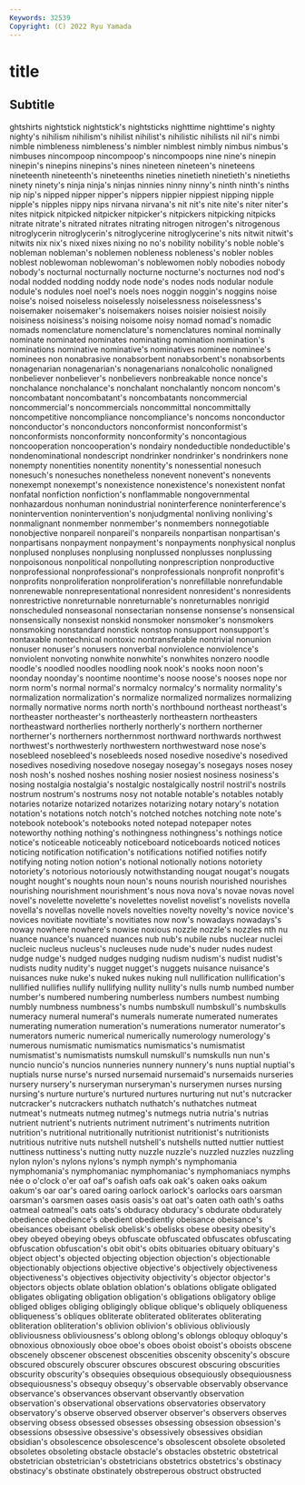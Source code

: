 ```yaml
---
Keywords: 32539
Copyright: (C) 2022 Ryu Yamada
---
```



# title

## Subtitle
ghtshirts nightstick nightstick's nightsticks nighttime nighttime's nighty nighty's
nihilism nihilism's nihilist nihilist's nihilistic nihilists nil nil's nimbi nimble
nimbleness nimbleness's nimbler nimblest nimbly nimbus nimbus's nimbuses nincompoop nincompoop's
nincompoops nine nine's ninepin ninepin's ninepins ninepins's nines nineteen nineteen's
nineteens nineteenth nineteenth's nineteenths nineties ninetieth ninetieth's ninetieths ninety ninety's
ninja ninja's ninjas ninnies ninny ninny's ninth ninth's ninths nip
nip's nipped nipper nipper's nippers nippier nippiest nipping nipple nipple's
nipples nippy nips nirvana nirvana's nit nit's nite nite's niter
niter's nites nitpick nitpicked nitpicker nitpicker's nitpickers nitpicking nitpicks nitrate
nitrate's nitrated nitrates nitrating nitrogen nitrogen's nitrogenous nitroglycerin nitroglycerin's nitroglycerine
nitroglycerine's nits nitwit nitwit's nitwits nix nix's nixed nixes nixing
no no's nobility nobility's noble noble's nobleman nobleman's noblemen nobleness
nobleness's nobler nobles noblest noblewoman noblewoman's noblewomen nobly nobodies nobody
nobody's nocturnal nocturnally nocturne nocturne's nocturnes nod nod's nodal nodded
nodding noddy node node's nodes nods nodular nodule nodule's nodules
noel noel's noels noes noggin noggin's noggins noise noise's noised
noiseless noiselessly noiselessness noiselessness's noisemaker noisemaker's noisemakers noises noisier noisiest
noisily noisiness noisiness's noising noisome noisy nomad nomad's nomadic nomads
nomenclature nomenclature's nomenclatures nominal nominally nominate nominated nominates nominating nomination
nomination's nominations nominative nominative's nominatives nominee nominee's nominees non nonabrasive
nonabsorbent nonabsorbent's nonabsorbents nonagenarian nonagenarian's nonagenarians nonalcoholic nonaligned nonbeliever nonbeliever's
nonbelievers nonbreakable nonce nonce's nonchalance nonchalance's nonchalant nonchalantly noncom noncom's
noncombatant noncombatant's noncombatants noncommercial noncommercial's noncommercials noncommittal noncommittally noncompetitive noncompliance
noncompliance's noncoms nonconductor nonconductor's nonconductors nonconformist nonconformist's nonconformists nonconformity nonconformity's
noncontagious noncooperation noncooperation's nondairy nondeductible nondeductible's nondenominational nondescript nondrinker nondrinker's
nondrinkers none nonempty nonentities nonentity nonentity's nonessential nonesuch nonesuch's nonesuches
nonetheless nonevent nonevent's nonevents nonexempt nonexempt's nonexistence nonexistence's nonexistent nonfat
nonfatal nonfiction nonfiction's nonflammable nongovernmental nonhazardous nonhuman nonindustrial noninterference noninterference's
nonintervention nonintervention's nonjudgmental nonliving nonliving's nonmalignant nonmember nonmember's nonmembers nonnegotiable
nonobjective nonpareil nonpareil's nonpareils nonpartisan nonpartisan's nonpartisans nonpayment nonpayment's nonpayments
nonphysical nonplus nonplused nonpluses nonplusing nonplussed nonplusses nonplussing nonpoisonous nonpolitical
nonpolluting nonprescription nonproductive nonprofessional nonprofessional's nonprofessionals nonprofit nonprofit's nonprofits nonproliferation
nonproliferation's nonrefillable nonrefundable nonrenewable nonrepresentational nonresident nonresident's nonresidents nonrestrictive nonreturnable
nonreturnable's nonreturnables nonrigid nonscheduled nonseasonal nonsectarian nonsense nonsense's nonsensical nonsensically
nonsexist nonskid nonsmoker nonsmoker's nonsmokers nonsmoking nonstandard nonstick nonstop nonsupport
nonsupport's nontaxable nontechnical nontoxic nontransferable nontrivial nonunion nonuser nonuser's nonusers
nonverbal nonviolence nonviolence's nonviolent nonvoting nonwhite nonwhite's nonwhites nonzero noodle
noodle's noodled noodles noodling nook nook's nooks noon noon's noonday
noonday's noontime noontime's noose noose's nooses nope nor norm norm's
normal normal's normalcy normalcy's normality normality's normalization normalization's normalize normalized
normalizes normalizing normally normative norms north north's northbound northeast northeast's
northeaster northeaster's northeasterly northeastern northeasters northeastward northerlies northerly northerly's northern
northerner northerner's northerners northernmost northward northwards northwest northwest's northwesterly northwestern
northwestward nose nose's nosebleed nosebleed's nosebleeds nosed nosedive nosedive's nosedived
nosedives nosediving nosedove nosegay nosegay's nosegays noses nosey nosh nosh's
noshed noshes noshing nosier nosiest nosiness nosiness's nosing nostalgia nostalgia's
nostalgic nostalgically nostril nostril's nostrils nostrum nostrum's nostrums nosy not
notable notable's notables notably notaries notarize notarized notarizes notarizing notary
notary's notation notation's notations notch notch's notched notches notching note
note's notebook notebook's notebooks noted notepad notepaper notes noteworthy nothing
nothing's nothingness nothingness's nothings notice notice's noticeable noticeably noticeboard noticeboards
noticed notices noticing notification notification's notifications notified notifies notify notifying
noting notion notion's notional notionally notions notoriety notoriety's notorious notoriously
notwithstanding nougat nougat's nougats nought nought's noughts noun noun's nouns
nourish nourished nourishes nourishing nourishment nourishment's nous nova nova's novae
novas novel novel's novelette novelette's novelettes novelist novelist's novelists novella
novella's novellas novelle novels novelties novelty novelty's novice novice's novices
novitiate novitiate's novitiates now now's nowadays nowadays's noway nowhere nowhere's
nowise noxious nozzle nozzle's nozzles nth nu nuance nuance's nuanced
nuances nub nub's nubile nubs nuclear nuclei nucleic nucleus nucleus's
nucleuses nude nude's nuder nudes nudest nudge nudge's nudged nudges
nudging nudism nudism's nudist nudist's nudists nudity nudity's nugget nugget's
nuggets nuisance nuisance's nuisances nuke nuke's nuked nukes nuking null
nullification nullification's nullified nullifies nullify nullifying nullity nullity's nulls numb
numbed number number's numbered numbering numberless numbers numbest numbing numbly
numbness numbness's numbs numbskull numbskull's numbskulls numeracy numeral numeral's numerals
numerate numerated numerates numerating numeration numeration's numerations numerator numerator's numerators
numeric numerical numerically numerology numerology's numerous numismatic numismatics numismatics's numismatist
numismatist's numismatists numskull numskull's numskulls nun nun's nuncio nuncio's nuncios
nunneries nunnery nunnery's nuns nuptial nuptial's nuptials nurse nurse's nursed
nursemaid nursemaid's nursemaids nurseries nursery nursery's nurseryman nurseryman's nurserymen nurses
nursing nursing's nurture nurture's nurtured nurtures nurturing nut nut's nutcracker
nutcracker's nutcrackers nuthatch nuthatch's nuthatches nutmeat nutmeat's nutmeats nutmeg nutmeg's
nutmegs nutria nutria's nutrias nutrient nutrient's nutrients nutriment nutriment's nutriments
nutrition nutrition's nutritional nutritionally nutritionist nutritionist's nutritionists nutritious nutritive nuts
nutshell nutshell's nutshells nutted nuttier nuttiest nuttiness nuttiness's nutting nutty
nuzzle nuzzle's nuzzled nuzzles nuzzling nylon nylon's nylons nylons's nymph
nymph's nymphomania nymphomania's nymphomaniac nymphomaniac's nymphomaniacs nymphs née o o'clock
o'er oaf oaf's oafish oafs oak oak's oaken oaks oakum
oakum's oar oar's oared oaring oarlock oarlock's oarlocks oars oarsman
oarsman's oarsmen oases oasis oasis's oat oat's oaten oath oath's
oaths oatmeal oatmeal's oats oats's obduracy obduracy's obdurate obdurately obedience
obedience's obedient obediently obeisance obeisance's obeisances obeisant obelisk obelisk's obelisks
obese obesity obesity's obey obeyed obeying obeys obfuscate obfuscated obfuscates
obfuscating obfuscation obfuscation's obit obit's obits obituaries obituary obituary's object
object's objected objecting objection objection's objectionable objectionably objections objective objective's
objectively objectiveness objectiveness's objectives objectivity objectivity's objector objector's objectors objects
oblate oblation oblation's oblations obligate obligated obligates obligating obligation obligation's
obligations obligatory oblige obliged obliges obliging obligingly oblique oblique's obliquely
obliqueness obliqueness's obliques obliterate obliterated obliterates obliterating obliteration obliteration's oblivion
oblivion's oblivious obliviously obliviousness obliviousness's oblong oblong's oblongs obloquy obloquy's
obnoxious obnoxiously oboe oboe's oboes oboist oboist's oboists obscene obscenely
obscener obscenest obscenities obscenity obscenity's obscure obscured obscurely obscurer obscures
obscurest obscuring obscurities obscurity obscurity's obsequies obsequious obsequiously obsequiousness obsequiousness's
obsequy obsequy's observable observably observance observance's observances observant observantly observation
observation's observational observations observatories observatory observatory's observe observed observer observer's
observers observes observing obsess obsessed obsesses obsessing obsession obsession's obsessions
obsessive obsessive's obsessively obsessives obsidian obsidian's obsolescence obsolescence's obsolescent obsolete
obsoleted obsoletes obsoleting obstacle obstacle's obstacles obstetric obstetrical obstetrician obstetrician's
obstetricians obstetrics obstetrics's obstinacy obstinacy's obstinate obstinately obstreperous obstruct obstructed
